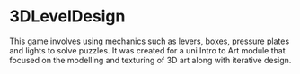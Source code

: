# 3DLevelDesign
This game involves using mechanics such as levers, boxes, pressure plates and lights to solve puzzles. It was created for a uni Intro to Art module that focused on the modelling and texturing of 3D art along with iterative design.

